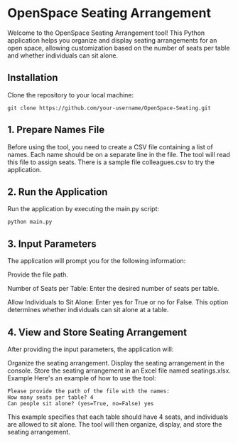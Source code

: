 
# OpenSpace Seating Arrangement

Welcome to the OpenSpace Seating Arrangement tool! This Python application helps you organize and display seating arrangements for an open space, allowing customization based on the number of seats per table and whether individuals can sit alone.

## Installation

Clone the repository to your local machine:

```
git clone https://github.com/your-username/OpenSpace-Seating.git
```
## 1. Prepare Names File

Before using the tool, you need to create a CSV file containing a list of names. Each name should be on a separate line in the file. The tool will read this file to assign seats. There is a sample file colleagues.csv to try the application.

## 2. Run the Application

Run the application by executing the main.py script:

```
python main.py
```
## 3. Input Parameters

The application will prompt you for the following information:

Provide the file path.

Number of Seats per Table: Enter the desired number of seats per table.

Allow Individuals to Sit Alone: Enter yes for True or no for False. This option determines whether individuals can sit alone at a table.

## 4. View and Store Seating Arrangement
After providing the input parameters, the application will:

Organize the seating arrangement.
Display the seating arrangement in the console.
Store the seating arrangement in an Excel file named seatings.xlsx.
Example
Here's an example of how to use the tool:
```
Please provide the path of the file with the names: 
How many seats per table? 4
Can people sit alone? (yes=True, no=False) yes
```
This example specifies that each table should have 4 seats, and individuals are allowed to sit alone. The tool will then organize, display, and store the seating arrangement.
